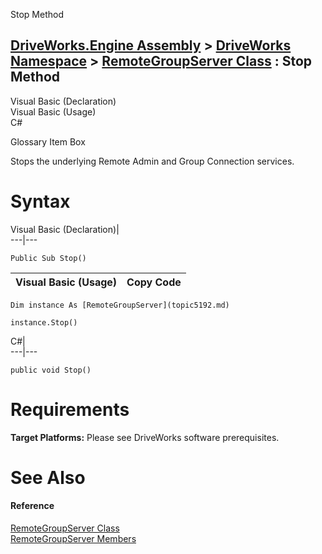 Stop Method   
  
[DriveWorks.Engine Assembly](topic2156.md) > [DriveWorks Namespace](topic2159.md) > [RemoteGroupServer Class](topic5192.md) : Stop Method  
---  
  
Visual Basic (Declaration)    
Visual Basic (Usage)    
C# 

Glossary Item Box

Stops the underlying Remote Admin and Group Connection services. 

# Syntax

Visual Basic (Declaration)|   
---|---  
      
    
    Public Sub Stop()   
  
Visual Basic (Usage)| Copy Code  
---|---  
      
    
    Dim instance As [RemoteGroupServer](topic5192.md)
     
    instance.Stop()  
  
C#|   
---|---  
      
    
    public void Stop()  
  
# Requirements

**Target Platforms:** Please see DriveWorks software prerequisites.

# See Also

#### Reference

[RemoteGroupServer Class](topic5192.md)   
[RemoteGroupServer Members](topic5193.md)



